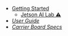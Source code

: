 * [Getting Started](https://developer.nvidia.com/embedded/learn/get-started-jetson-orin-nano-devkit)
  * [Jetson AI Lab ⚠️](https://www.jetson-ai-lab.com/initial_setup_jon.html)
* [_User Guide_](https://developer.nvidia.com/embedded/learn/jetson-orin-nano-devkit-user-guide/index.html)
* [_Carrier Board Specs_](https://developer.nvidia.com/downloads/assets/embedded/secure/jetson/orin_nano/docs/jetson_orin_nano_devkit_carrier_board_specification_sp.pdf)
